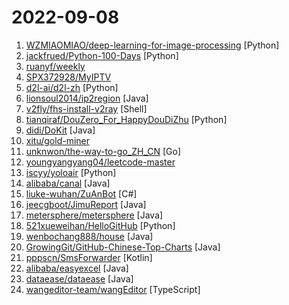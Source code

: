 # 2022-09-08

1. [WZMIAOMIAO/deep-learning-for-image-processing](https://github.com/WZMIAOMIAO/deep-learning-for-image-processing "deep learning for image processing including classification and object-detection etc.") [Python]
2. [jackfrued/Python-100-Days](https://github.com/jackfrued/Python-100-Days "Python - 100天从新手到大师") [Python]
3. [ruanyf/weekly](https://github.com/ruanyf/weekly "科技爱好者周刊，每周五发布") 
4. [SPX372928/MyIPTV](https://github.com/SPX372928/MyIPTV "标准协议移动直播源") 
5. [d2l-ai/d2l-zh](https://github.com/d2l-ai/d2l-zh "《动手学深度学习》：面向中文读者、能运行、可讨论。中英文版被60个国家的400所大学用于教学。") [Python]
6. [lionsoul2014/ip2region](https://github.com/lionsoul2014/ip2region "Ip2region (2.0 - xdb) is a offline IP address manager framework and locator, support billions of data segments, ten microsecond searching performance. xdb engine implementation for many programming languages") [Java]
7. [v2fly/fhs-install-v2ray](https://github.com/v2fly/fhs-install-v2ray "Bash script for installing V2Ray in operating systems such as Debian / CentOS / Fedora / openSUSE that support systemd") [Shell]
8. [tianqiraf/DouZero_For_HappyDouDiZhu](https://github.com/tianqiraf/DouZero_For_HappyDouDiZhu "基于DouZero定制AI实战欢乐斗地主") [Python]
9. [didi/DoKit](https://github.com/didi/DoKit "一款面向泛前端产品研发全生命周期的效率平台。") [Java]
10. [xitu/gold-miner](https://github.com/xitu/gold-miner "🥇掘金翻译计划，可能是世界最大最好的英译中技术社区，最懂读者和译者的翻译平台：") 
11. [unknwon/the-way-to-go_ZH_CN](https://github.com/unknwon/the-way-to-go_ZH_CN "《The Way to Go》中文译本，中文正式名《Go 入门指南》") [Go]
12. [youngyangyang04/leetcode-master](https://github.com/youngyangyang04/leetcode-master "《代码随想录》LeetCode 刷题攻略：200道经典题目刷题顺序，共60w字的详细图解，视频难点剖析，50余张思维导图，支持C++，Java，Python，Go，JavaScript等多语言版本，从此算法学习不再迷茫！🔥🔥 来看看，你会发现相见恨晚！🚀") 
13. [iscyy/yoloair](https://github.com/iscyy/yoloair "🔥🔥🔥YOLOv7, YOLOv5, YOLOv4, Transformer, YOLOX, YOLOR, YOLOv3 and Improved-YOLOv5... Support to improve backbone, head, loss, IoU, NMS and other modules") [Python]
14. [alibaba/canal](https://github.com/alibaba/canal "阿里巴巴 MySQL binlog 增量订阅&消费组件") [Java]
15. [liuke-wuhan/ZuAnBot](https://github.com/liuke-wuhan/ZuAnBot "英雄联盟（League Of Legends）一键喷人，LOL游戏和客户端中可用。只为反击喷子！") [C#]
16. [jeecgboot/JimuReport](https://github.com/jeecgboot/JimuReport "「低代码可视化报表」类似excel操作风格，在线拖拽完成设计！功能涵盖: 报表设计、图形报表、打印设计、大屏设计等，完全免费！秉承“简单、易用、专业”的产品理念，极大的降低报表开发难度、缩短开发周期、解决各类报表难题。") [Java]
17. [metersphere/metersphere](https://github.com/metersphere/metersphere "MeterSphere 是一站式开源持续测试平台，覆盖测试管理、接口测试、UI 测试和性能测试等。搞测试，就选 MeterSphere！") [Java]
18. [521xueweihan/HelloGitHub](https://github.com/521xueweihan/HelloGitHub "分享 GitHub 上有趣、入门级的开源项目。Share interesting, entry-level open source projects on GitHub.") [Python]
19. [wenbochang888/house](https://github.com/wenbochang888/house "有完整版的PDF下载。") [Java]
20. [GrowingGit/GitHub-Chinese-Top-Charts](https://github.com/GrowingGit/GitHub-Chinese-Top-Charts "🇨🇳 GitHub中文排行榜，各语言分设「软件 | 资料」榜单，精准定位中文好项目。各取所需，高效学习。") [Java]
21. [pppscn/SmsForwarder](https://github.com/pppscn/SmsForwarder "短信转发器——监控Android手机短信、来电、APP通知，并根据指定规则转发到其他手机：钉钉群自定义机器人、钉钉企业内机器人、企业微信群机器人、飞书机器人、企业微信应用消息、邮箱、bark、webhook、Telegram机器人、Server酱、PushPlus、手机短信等。包括主动控制服务端与客户端，让你轻松远程发短信、查短信、查通话、查话簿、查电量等。（V3.0 新增）PS.这个APK主要是学习与自用，如有BUG请提ISSUE，同时欢迎大家提PR指正") [Kotlin]
22. [alibaba/easyexcel](https://github.com/alibaba/easyexcel "快速、简洁、解决大文件内存溢出的java处理Excel工具") [Java]
23. [dataease/dataease](https://github.com/dataease/dataease "人人可用的开源数据可视化分析工具。") [Java]
24. [wangeditor-team/wangEditor](https://github.com/wangeditor-team/wangEditor "wangEditor —— 开源 Web 富文本编辑器") [TypeScript]
